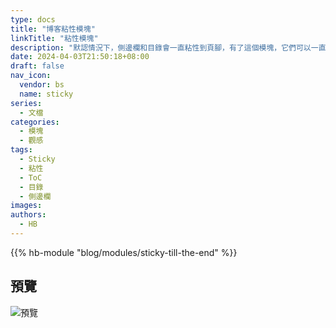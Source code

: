 ```yaml
---
type: docs
title: "博客粘性模塊"
linkTitle: "粘性模塊"
description: "默認情況下，側邊欄和目錄會一直粘性到頁腳，有了這個模塊，它們可以一直保持粘性。"
date: 2024-04-03T21:50:18+08:00
draft: false
nav_icon:
  vendor: bs
  name: sticky
series:
  - 文檔
categories:
  - 模塊
  - 觀感
tags:
  - Sticky
  - 粘性
  - ToC
  - 目錄
  - 側邊欄
images:
authors:
  - HB
---
```


{{% hb-module "blog/modules/sticky-till-the-end" %}}

## 預覽

![預覽](preview.gif#center)

